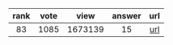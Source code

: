 
| rank | vote | view | answer | url |
|:-:|:-:|:-:|:-:|:-:|
|83|1085|1673139|15| [url](http://stackoverflow.com/questions/402504/how-to-determine-a-python-variables-type) |
